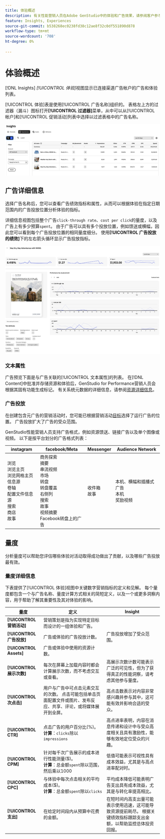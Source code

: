 ```yaml
---
title: 体验概述
description: 有关性能营销人员在Adobe GenStudio中的体验和广告效果，请参阅客户参与、预算和支出概览。
feature: Insights, Experiences
source-git-commit: b538268ec0238fd38c12ae8f32c0df551890d878
workflow-type: tm+mt
source-wordcount: '708'
ht-degree: 0%

---
```



# 体验概述

[!DNL Insights] _[!UICONTROL 体验]_&#x200B;视图显示已连接渠道广告帐户的广告和体验列表。

[!UICONTROL 体验]表是使用[!UICONTROL 广告名称]组织的。 表格左上方的过滤器（漏斗）图标打开&#x200B;**[!UICONTROL 过滤器]**&#x200B;菜单，从中可以从[!UICONTROL 帐户]和[!UICONTROL 促销活动]列表中选择以过滤表格中的广告名称。

![体验筛选器和表](../../assets/insights-experiences-filter.png)

## 广告详细信息

选择广告名称后，您可以查看广告绩效指标和属性，从而可以根据体验在指定日期范围内的广告投放位置分析体验的指标。

详细信息视图包括整个广告`click-through rate`、`cost per click`的量度，以及广告上有多少预算`spent`。 由于广告可以具有多个投放位置，例如馈送或横幅，因此您可以看到每个广告投放位置的相同量度细分。 使用&#x200B;**[!UICONTROL 广告投放的绩效]**&#x200B;下的左右箭头循环显示广告投放指标。

![包含量度和广告投放位置的广告详细信息](../../assets/insights-ad-details.png)

### 文本属性

广告预览下面是与广告关联的[!UICONTROL 文本属性]的列表。 在[!DNL Content]中批准并存储资源和体验后，GenStudio for Performance营销人员会根据其固有功能生成标记。 有关系统元数据的详细信息，请参阅[资源详细信息](../content/asset-details.md#system-metadata)。

### 广告投放

在创建包含元广告的营销活动时，您可能已根据营销活动[目标](channels.md#objectives)选择了运行广告的位置。 广告投放扩大了广告的受众范围。

GenStudio性能营销人员支持广告格式，例如资源馈送、链接广告以及单个图像或视频。 以下是按平台划分的广告格式列表：

| instagram | facebook/Meta | Messenger | Audience Network |
| --- | --- | --- | --- |
| 浏览<br>浏览主页<br>浏览网格主页<br>信息源<br>卷轴<br>配置文件信息源<br>搜索<br>商店<br>故事 | 商务探索<br>摘要<br>串流视频<br>市场<br>转盘<br>转盘覆盖<br>右侧列<br>搜索<br>故事<br>视频摘要<br>Facebook转盘上的广告 | 收件箱<br>故事 | 本机、横幅和插播式广告<br>本机<br>奖励视频 |

## 量度

分析量度可以帮助您评估哪些体验对活动取得成功做出了贡献，以及哪些广告投放最有效。

### 量度详细信息

下表提供了[!UICONTROL 体验]视图中关键数字营销指标的定义和见解。 每个量度都包含一个与广告名称、量度计算方式相关的简短定义，以及一个或更多洞察内容，用于帮助了解其重要性及其对体验的影响。

| 量度 | 定义 | Insight |
| ---------------------- | ----------------------------- | -------------------------------- |
| **[!UICONTROL 营销活动]** | 营销策划是指为实现特定目标而设计的一组体验和广告。 | |
| **[!UICONTROL 广告投放]** | 广告或体验的广告投放计数。 | 广告投放增加了受众范围。 |
| **[!UICONTROL Assets]** | 广告或体验中使用的资源计数。 | |
| **[!UICONTROL 展示次数]** | 每次在屏幕上加载内容时都会计算展示次数，而不考虑交互或查看。 | 高展示次数计数可能表示广泛的可见性，但为了获得真正的性能洞察，请考虑其他参与量度。 |
| **[!UICONTROL 次点击]** | 用户与广告中可点击元素交互的次数。 点击可能包括单击页面配置文件或图片、发布反应、共享、评论，或将媒体展开到全屏。 | 高点击数表示对内容非常感兴趣并参与其中，这可能有效并影响合适的受众。 |
| **[!UICONTROL CTR]** | 点击广告的用户百分比(%)。<br>**计算**：`clicks`除以`impressions` | 高点进率表明，内容在消息传递和设计中与受众高度相关且具有激励性，能够有效地定位受众的兴趣。 |
| **[!UICONTROL CPM]** | 针对每千次广告展示的成本进行性能测量($)。<br>**计算**：总金额`spent`除以范围，然后乘以1000 | 低值可能表示可视性具有成本效益，尤其是与高点进率配对时。 |
| **[!UICONTROL CPC]** | 与体验中每次点击相关的平均成本($)。<br>**计算**：总金额`spent`除以`clicks` | 平均成本降低可能表明广告支出具有成本效益，尤其是与转化率提高相比。 |
| **[!UICONTROL 支出]** | 在给定时间段内从预算中花费的金额。 | 在短时间内高支出量可能表示使用迅速，这可能导致资源提前耗尽。 根据关键绩效指标跟踪支出金额，以帮助监控总体投资回报。 |
